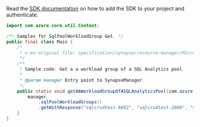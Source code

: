 Read the [SDK documentation](https://github.com/Azure/azure-sdk-for-java/blob/azure-resourcemanager-synapse_1.0.0-beta.3/sdk/synapse/azure-resourcemanager-synapse/README.md) on how to add the SDK to your project and authenticate.

```java
import com.azure.core.util.Context;

/** Samples for SqlPoolWorkloadGroup Get. */
public final class Main {
    /*
     * x-ms-original-file: specification/synapse/resource-manager/Microsoft.Synapse/stable/2021-06-01/examples/GetSqlPoolWorkloadGroup.json
     */
    /**
     * Sample code: Get a a workload group of a SQL Analytics pool.
     *
     * @param manager Entry point to SynapseManager.
     */
    public static void getAAWorkloadGroupOfASQLAnalyticsPool(com.azure.resourcemanager.synapse.SynapseManager manager) {
        manager
            .sqlPoolWorkloadGroups()
            .getWithResponse("sqlcrudtest-6852", "sqlcrudtest-2080", "sqlcrudtest-9187", "smallrc", Context.NONE);
    }
}
```
